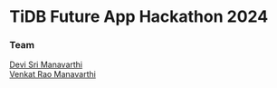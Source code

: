 # TiDB Future App Hackathon 2024

### Team
<a href="https://www.linkedin.com/in/devi-sri-manavarthi/"> Devi Sri Manavarthi </a> <br/>
<a href="https://www.venkatmanav.com"> Venkat Rao Manavarthi </aa>
